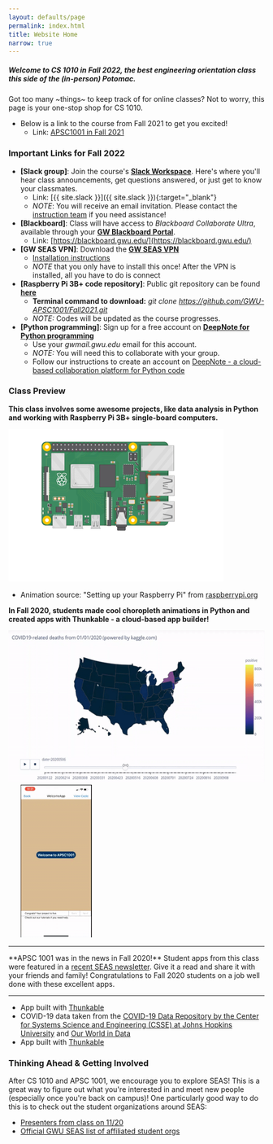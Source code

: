 ```yaml
---
layout: defaults/page
permalink: index.html
title: Website Home
narrow: true
---
```


##### Welcome to CS 1010 in Fall 2022, the best engineering orientation class this side of the (in-person) Potomac.

Got too many ~things~ to keep track of for online classes? Not to worry, this page is your one-stop shop for CS 1010.
- Below is a link to the course from Fall 2021 to get you excited!
    - Link: [APSC1001 in Fall 2021](https://gwu-apsc1001.github.io/) 

### Important Links for Fall 2022
- **[Slack group]**: Join the course's **[Slack Workspace](https://apsc1001seasgwu.slack.com/)**. Here's where you'll hear class announcements, get questions answered, or just get to know your classmates.
    - Link: [{{ site.slack }}]({{ site.slack }}){:target="_blank"}
    - *NOTE*: You will receive an email invitation. Please contact the [instruction team](contact.html) if you need assistance!
- **[Blackboard]**: Class will have access to *Blackboard Collaborate Ultra*, available through your **[GW Blackboard Portal](https://blackboard.gwu.edu/)**.
    - Link: [https://blackboard.gwu.edu/](https://blackboard.gwu.edu/)
- **[GW SEAS VPN]**: Download the **[GW SEAS VPN](https://www.gwu.edu/~virtual/downloads/anyconnect.cfm)**
    - <a href="{{ site.baseurl }}/files/gwu_vpn.pdf" target="_blank"> Installation instructions </a>
    - *NOTE* that you only have to install this once! After the VPN is installed, all you have to do is connect
- **[Raspberry Pi 3B+ code repository]**: Public git repository can be found **[here](https://github.com/GWU-APSC1001/Fall2021)** 
    - **Terminal command to download:** *git clone https://github.com/GWU-APSC1001/Fall2021.git*
    - *NOTE:* Codes will be updated as the course progresses.
- **[Python programming]**: Sign up for a free account on **[DeepNote for Python programming](https://deepnote.com/)** 
    - Use your *gwmail.gwu.edu* email for this account. 
    - *NOTE:* You will need this to collaborate with your group.
    - Follow our instructions to create an account on <a href="{{ site.baseurl }}/files/DeepNote_Onboarding_Students.pdf" target="_blank">DeepNote - a cloud-based collaboration platform for Python code</a> 
<!---
- **[Vensim system modeling software}**
    - Download and install **Vensim** using the link, <a href="https://vensim.com/free-download/" target="_blank">https://vensim.com/free-download/</a>
    - <a href="{{ site.baseurl }}/files/vensim_install.pdf" target="_blank"> Installation instructions </a>
--->

### Class Preview

**This class involves some awesome projects, like data analysis in Python and working with Raspberry Pi 3B+ single-board computers.** 

<img src="images/pi-plug-in.gif" height="300"/>

<div class="card mb-3 bg-light">
    <ul> 
    <li> Animation source: "Setting up your Raspberry Pi" from <a href="https://projects.raspberrypi.org/en/projects/raspberry-pi-setting-up/0">raspberrypi.org</a></li>
    </ul>
</div>

**In Fall 2020, students made cool choropleth animations in Python and created apps with Thunkable - a cloud-based app builder!**

<img src="images/CovidUSAnimation.gif" height="300"/>&nbsp;&nbsp;&nbsp;&nbsp;&nbsp;
<img src="images/ThunkableAnimation.gif" height="300"/>

<hr>
**APSC 1001 was in the news in Fall 2020!** 
Student apps from this class were featured in a <a href="https://www.seas.gwu.edu/seas-students-create-apps-promote-social-awareness-during-covid-19" target="_blank">recent SEAS newsletter</a>. Give it a read and share it with your friends and family! Congratulations to Fall 2020 students on a job well done with these excellent apps.
<hr>

<div class="card mb-3 bg-light">
    <ul> 
    <li> App built with <a href="https://thunkable.com/" target="_blank">Thunkable</a></li>
    <li> COVID-19 data taken from the <a href="https://github.com/CSSEGISandData/COVID-19" target="_blank">COVID-19 Data Repository by the Center for Systems Science and Engineering (CSSE) at Johns Hopkins University</a> and <a href="https://ourworldindata.org/coronavirus" target="_blank">Our World in Data</a></li>
    <li> App built with <a href="https://thunkable.com/" target="_blank">Thunkable</a></li>
    </ul>
</div>




### Thinking Ahead & Getting Involved
After CS 1010 and APSC 1001, we encourage you to explore SEAS! 
This is a great way to figure out what you're interested in and meet new people (especially once you're back on campus)! One particularly good way to do this is to check out the student organizations around SEAS:

- [Presenters from class on 11/20](/files/student_orgs.pdf)
- <a href="https://www.seas.gwu.edu/student-organizations" target="_blank">Official GWU SEAS list of affiliated student orgs</a>



